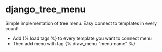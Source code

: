 # django_tree_menu
Simple implementation of tree menu. Easy connect to templates in every count!
* Add {% load tags %} to every template you want to connect menu
* Then add menu with tag {% draw_menu "menu-name" %}
